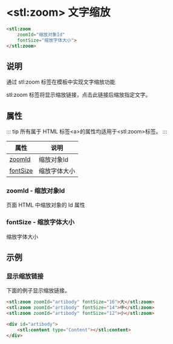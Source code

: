 ﻿---
sidebar: auto
---

# &lt;stl:zoom&gt; 文字缩放

```html
<stl:zoom
    zoomId="缩放对象Id"
    fontSize="缩放字体大小">
</stl:zoom>
```

## 说明

通过 stl:zoom 标签在模板中实现文字缩放功能

stl:zoom 标签将显示缩放链接，点击此链接后缩放指定文字。

## 属性

::: tip
所有属于 HTML 标签&lt;a&gt;的属性均适用于&lt;stl:zoom&gt;标签。
:::

| 属性                               | 说明         |
|------------------------------------|--------------|
| [zoomId](#zoomid-缩放对象id)       | 缩放对象Id   |
| [fontSize](#fontsize-缩放字体大小) | 缩放字体大小 |

### zoomId - 缩放对象Id

页面 HTML 中缩放对象的 Id 属性

### fontSize - 缩放字体大小

缩放字体大小

## 示例

### 显示缩放链接

下面的例子显示缩放链接。

```html
<stl:zoom zoomId="artibody" fontSize="16">大</stl:zoom>
<stl:zoom zoomId="artibody" fontSize="14">中</stl:zoom>
<stl:zoom zoomId="artibody" fontSize="12">小</stl:zoom>

<div id="artibody">
    <stl:content type="Content"></stl:content>
</div>
```
